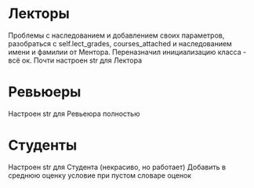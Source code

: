 # Лекторы
Проблемы с наследованием и добавлением своих параметров, разобраться с self.lect_grades, courses_attached и наследованием имени и фамилии от Ментора. Переназначил инициализацию класса - всё ок.
Почти настроен str для Лектора






# Ревьюеры
Настроен str для Ревьеюра полностью







# Студенты
Настроен str для Студента (некрасиво, но работает)
Добавить в среднюю оценку условие при пустом словаре оценок

